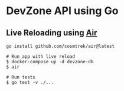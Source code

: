 # DevZone API using Go

## Live Reloading using [Air](https://github.com/cosmtrek/air)

```shell
go install github.com/cosmtrek/air@latest

# Run app with live reload
$ docker-compose up -d devzone-db
$ air

# Run tests
$ go test -v ./...
```
